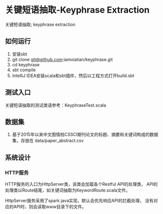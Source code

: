 # 关键短语抽取-Keyphrase Extraction

关键短语抽取; keyphrase extraction

## 如何运行

1. 安装sbt
2. git clone git@github.com:iamxiatian/keyphrase.git
3. cd keyphrase
4. sbt compile
5. IntelliJ IDEA安装scala和sbt插件，然后以工程方式打开build.sbt

## 测试入口

关键短语抽取的测试类请参考：KeyphraseTest.scala

## 数据集

1. 基于2015年以来中文图情档CSSCI期刊论文的标题、摘要和关键词构成的数据集，存放在 data/paper_abstract.csv

## 系统设计

### HTTP服务

HTTP服务的入口为HttpServer类，该类会加载各个Restful API的处理类，
API的处理类以Route结尾，如关键词抽取为KeywordRoute.scala文件。

HttpServer服务采用了spark java实现，默认会优先响应API的拦截处理，
没有对应的API时，则会读取www目录下的文件。

